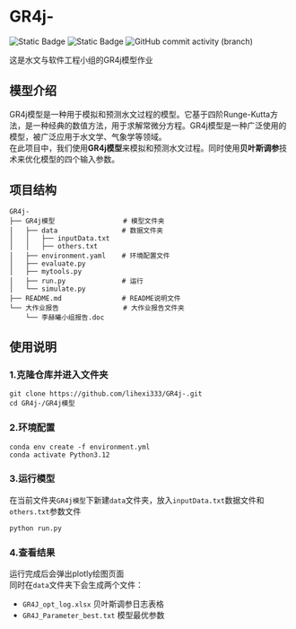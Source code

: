 # GR4j-
![Static Badge](https://img.shields.io/badge/Python-3.12-green)
![Static Badge](https://img.shields.io/badge/conda-24.1.2-orange)
![GitHub commit activity (branch)](https://img.shields.io/github/commit-activity/t/lihexi333/GR4j-/main)





这是水文与软件工程小组的GR4j模型作业

##  模型介绍
GR4j模型是一种用于模拟和预测水文过程的模型。它基于四阶Runge-Kutta方法，是一种经典的数值方法，用于求解常微分方程。GR4j模型是一种广泛使用的模型，被广泛应用于水文学、气象学等领域。  
在此项目中，我们使用**GR4j模型**来模拟和预测水文过程。同时使用**贝叶斯调参**技术来优化模型的四个输入参数。

## 项目结构
```
GR4j-
├── GR4j模型                 # 模型文件夹
│   ├── data                # 数据文件夹
│   │   ├── inputData.txt  
│   │   ├── others.txt   
│   ├── environment.yaml    # 环境配置文件
│   ├── evaluate.py   
│   ├── mytools.py   
│   ├── run.py              # 运行
│   └── simulate.py   
├── README.md               # README说明文件
└── 大作业报告                # 大作业报告文件夹
    └── 李赫曦小组报告.doc   
```
## 使用说明

### 1.克隆仓库并进入文件夹
```
git clone https://github.com/lihexi333/GR4j-.git
cd GR4j-/GR4j模型
```
### 2.环境配置
```
conda env create -f environment.yml
conda activate Python3.12
```
### 3.运行模型
在当前文件夹`GR4j模型`下新建`data`文件夹，放入`inputData.txt`数据文件和`others.txt`参数文件
```
python run.py
```
### 4.查看结果
运行完成后会弹出plotly绘图页面  
同时在`data`文件夹下会生成两个文件：
- `GR4J_opt_log.xlsx`  贝叶斯调参日志表格
- `GR4J_Parameter_best.txt`  模型最优参数
